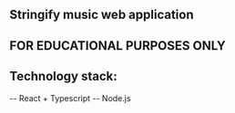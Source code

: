 ## Stringify music web application

## FOR EDUCATIONAL PURPOSES ONLY

## Technology stack:

-- React + Typescript
-- Node.js

